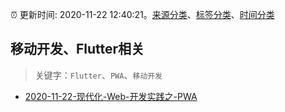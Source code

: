 :alarm_clock: 更新时间: 2020-11-22 12:40:21。[来源分类](../README.md)、[标签分类](../TAGS.md)、[时间分类](../TIMELINE.md)

## 移动开发、Flutter相关


> 关键字：`Flutter`、`PWA`、`移动开发`



- [2020-11-22-现代化-Web-开发实践之-PWA](https://toutiao.io/k/ysewa46) 